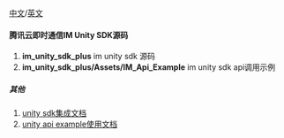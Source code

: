 [中文](./README_ZH.md)/[英文](./README.md)

#### 腾讯云即时通信IM Unity SDK源码

1. **im_unity_sdk_plus** im unity sdk 源码
1. **im_unity_sdk_plus/Assets/IM_Api_Example** im unity sdk api调用示例

##### 其他

1. [unity sdk集成文档](https://cloud.tencent.com/document/product/269/54106)
2. [unity api example使用文档](https://cloud.tencent.com/document/product/269/75289)